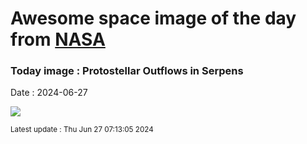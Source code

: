 
# Awesome space image of the day from [NASA](https://api.nasa.gov/)

### Today image : Protostellar Outflows in Serpens
Date : 2024-06-27

![](https://apod.nasa.gov/apod/image/2406/STScI-SerpNorth1024.png)

<small>Latest update : Thu Jun 27 07:13:05 2024</small>
        